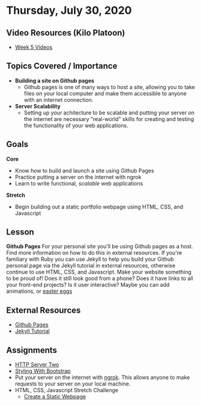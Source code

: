 Thursday, July 30, 2020
=======================
## Video Resources (Kilo Platoon)
- [Week 5 Videos](https://www.youtube.com/playlist?list=PLu0CiQ7bzwEQd8JEdJEAcoJzLSwvNO46m)

## Topics Covered / Importance
- **Building a site on Github pages**
  - Github pages is one of many ways to host a site, allowing you to take files on your local computer and make them accessible to anyone with an internet connection.
- **Server Scalability**
  - Setting up your achitecture to be scalable and putting your server on the internet are necessary "real-world" skills for creating and testing the functionality of your web applications.

## Goals 
**Core**
* Know how to build and launch a site using Github Pages
* Practice putting a server on the internet with ngrok
* Learn to write functional, *scalable* web applications 

**Stretch**
* Begin building out a static portfolio webpage using HTML, CSS, and Javascript

## Lesson
**Github Pages**
For your personal site you'll be using Github pages as a host. Find more information on how to do this in external resources. If you're familiary with Ruby you can use Jekyll to help you build your Github personal page via the Jekyll tutorial in external resources, otherwise continue to use HTML, CSS, and Javascript. Make your website something to be proud of! Does it still look good from a phone? Does it have links to all your front-end projects? Is it user interactive? Maybe you can add animations, or [easter eggs](https://www.webopedia.com/TERM/E/easter_egg.html)

## External Resources
* [Github Pages](https://pages.github.com/)
* [Jekyll Tutorial](https://garycoffey.github.io/posts/blogs/building-portfolio) 

## Assignments
* [HTTP Server Two](https://github.com/limaplatoon/http-server-two)
* [Styling With Bootstrap](https://github.com/limaplatoon/bootstrap/blob/master/readme.md)
* Put your server on the internet with [ngrok](https://ngrok.com). This allows anyone to make requests to your server on your local machine. 
* HTML, CSS, Javascript Stretch Challenge
  * [Create a Static Webpage](https://github.com/limaplatoon/static-webpage)
